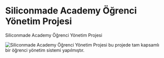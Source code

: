 # Siliconmade Academy Öğrenci Yönetim Projesi

Siliconmade Academy Öğrenci Yönetim Projesi



![Siliconmade Academy Öğrenci Yönetim Projesi bu projede tam kapsamlı bir öğrenci yönetim sistemi yapılmıştır.](https://cdn.discordapp.com/attachments/916029512884563999/926218214264963102/unknown.png)